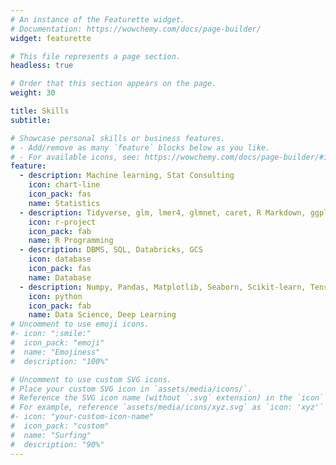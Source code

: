 ```yaml
---
# An instance of the Featurette widget.
# Documentation: https://wowchemy.com/docs/page-builder/
widget: featurette

# This file represents a page section.
headless: true

# Order that this section appears on the page.
weight: 30

title: Skills
subtitle:

# Showcase personal skills or business features.
# - Add/remove as many `feature` blocks below as you like.
# - For available icons, see: https://wowchemy.com/docs/page-builder/#icons
feature:
  - description: Machine learning, Stat Consulting
    icon: chart-line
    icon_pack: fas
    name: Statistics
  - description: Tidyverse, glm, lmer4, glmnet, caret, R Markdown, ggplot
    icon: r-project
    icon_pack: fab
    name: R Programming
  - description: DBMS, SQL, Databricks, GCS
    icon: database
    icon_pack: fas
    name: Database
  - description: Numpy, Pandas, Matplotlib, Seaborn, Scikit-learn, Tensorflow, Pytorch
    icon: python
    icon_pack: fab
    name: Data Science, Deep Learning
# Uncomment to use emoji icons.
#- icon: ":smile:"
#  icon_pack: "emoji"
#  name: "Emojiness"
#  description: "100%"

# Uncomment to use custom SVG icons.
# Place your custom SVG icon in `assets/media/icons/`.
# Reference the SVG icon name (without `.svg` extension) in the `icon` field.
# For example, reference `assets/media/icons/xyz.svg` as `icon: 'xyz'`
#- icon: "your-custom-icon-name"
#  icon_pack: "custom"
#  name: "Surfing"
#  description: "90%"
---
```

